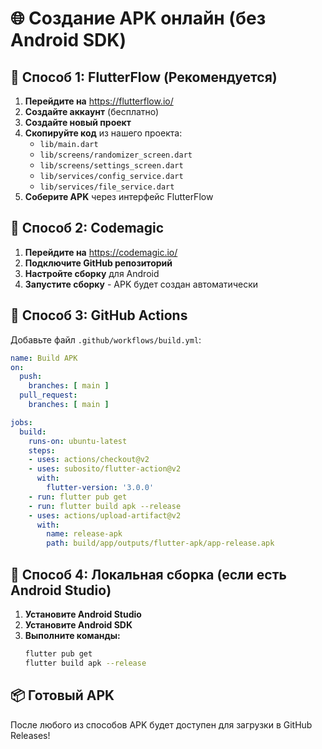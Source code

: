# 🌐 Создание APK онлайн (без Android SDK)

## 🚀 Способ 1: FlutterFlow (Рекомендуется)

1. **Перейдите на** https://flutterflow.io/
2. **Создайте аккаунт** (бесплатно)
3. **Создайте новый проект**
4. **Скопируйте код** из нашего проекта:
   - `lib/main.dart`
   - `lib/screens/randomizer_screen.dart`
   - `lib/screens/settings_screen.dart`
   - `lib/services/config_service.dart`
   - `lib/services/file_service.dart`
5. **Соберите APK** через интерфейс FlutterFlow

## 🔧 Способ 2: Codemagic

1. **Перейдите на** https://codemagic.io/
2. **Подключите GitHub репозиторий**
3. **Настройте сборку** для Android
4. **Запустите сборку** - APK будет создан автоматически

## 📱 Способ 3: GitHub Actions

Добавьте файл `.github/workflows/build.yml`:

```yaml
name: Build APK
on:
  push:
    branches: [ main ]
  pull_request:
    branches: [ main ]

jobs:
  build:
    runs-on: ubuntu-latest
    steps:
    - uses: actions/checkout@v2
    - uses: subosito/flutter-action@v2
      with:
        flutter-version: '3.0.0'
    - run: flutter pub get
    - run: flutter build apk --release
    - uses: actions/upload-artifact@v2
      with:
        name: release-apk
        path: build/app/outputs/flutter-apk/app-release.apk
```

## 🎯 Способ 4: Локальная сборка (если есть Android Studio)

1. **Установите Android Studio**
2. **Установите Android SDK**
3. **Выполните команды:**
   ```bash
   flutter pub get
   flutter build apk --release
   ```

## 📦 Готовый APK

После любого из способов APK будет доступен для загрузки в GitHub Releases! 
